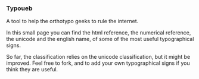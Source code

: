  ### Typoueb

A tool to help the orthotypo geeks to rule the internet.

In this small page you can find the html reference, the numerical reference, the unicode and the english name, of some of the most useful typographical signs.

So far, the classification relies on the unicode classification, but it might be improved.
Feel free to fork, and to add your own typographical signs if you think they are useful.
